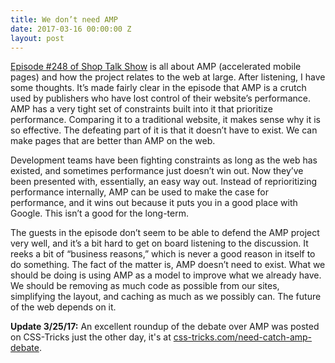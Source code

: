 ```yaml
---
title: We don’t need AMP
date: 2017-03-16 00:00:00 Z
layout: post
---
```


[Episode #248 of Shop Talk Show](http://shoptalkshow.com/episodes/248-amp/) is all about AMP (accelerated mobile pages) and how the project relates to the web at large. After listening, I have some thoughts. It’s made fairly clear in the episode that AMP is a crutch used by publishers who have lost control of their website’s performance. AMP has a very tight set of constraints built into it that prioritize performance. Comparing it to a traditional website, it makes sense why it is so effective. The defeating part of it is that it doesn’t have to exist. We can make pages that are better than AMP on the web.

Development teams have been fighting constraints as long as the web has existed, and sometimes performance just doesn’t win out. Now they’ve been presented with, essentially, an easy way out. Instead of reprioritizing performance internally, AMP can be used to make the case for performance, and it wins out because it puts you in a good place with Google. This isn’t a good for the long-term.

The guests in the episode don’t seem to be able to defend the AMP project very well, and it’s a bit hard to get on board listening to the discussion. It reeks a bit of “business reasons,” which is never a good reason in itself to do something. The fact of the matter is, AMP doesn’t need to exist. What we should be doing is using AMP as a model to improve what we already have. We should be removing as much code as possible from our sites, simplifying the layout, and caching as much as we possibly can. The future of the web depends on it.

<strong>Update 3/25/17:</strong> An excellent roundup of the debate over AMP was posted on CSS-Tricks just the other day, it's at [css-tricks.com/need-catch-amp-debate](https://css-tricks.com/need-catch-amp-debate/).